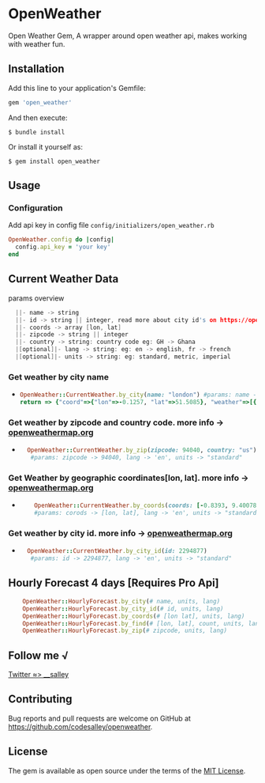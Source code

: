 # OpenWeather

Open Weather Gem, A wrapper around open weather api, makes working with weather fun.

## Installation

Add this line to your application's Gemfile:

```ruby
gem 'open_weather'
```

And then execute:

    $ bundle install

Or install it yourself as:

    $ gem install open_weather

## Usage

### Configuration

Add api key in config file `config/initializers/open_weather.rb`

```ruby
OpenWeather.config do |config|
  config.api_key = 'your key'
end
```

## Current Weather Data

params overview

```h
  ||- name -> string
  ||- id -> string || integer, read more about city id's on https://openweathermap.org/current#cityid
  ||- coords -> array [lon, lat]
  ||- zipcode -> string || integer
  ||- country -> string: country code eg: GH -> Ghana
  |[optional]|- lang -> string: eg: en -> english, fr -> french
  |[optional]|- units -> string: eg: standard, metric, imperial

```

### Get weather by city name

- ```ruby
  OpenWeather::CurrentWeather.by_city(name: "london") #params: name -> "london", lang -> 'en', units -> "standard"
  return => {"coord"=>{"lon"=>-0.1257, "lat"=>51.5085}, "weather"=>[{"id"=>804, "main"=>"Clouds", "description"=>"overcast clouds", "icon"=>"04n"}], "base"=>"stations", "main"=>{"temp"=>291.69, "feels_like"=>291.66, "temp_min"=>289.32, "temp_max"=>293.05, "pressure"=>1022, "humidity"=>79}, "visibility"=>10000, "wind"=>{"speed"=>3.6, "deg"=>220}, "clouds"=>{"all"=>97}, "dt"=>1628885709, "sys"=>{"type"=>2, "id"=>2019646, "country"=>"GB", "sunrise"=>1628829784, "sunset"=>1628882870}, "timezone"=>3600, "id"=>2643743, "name"=>"London", "cod"=>200}
  ```

### Get weather by zipcode and country code. more info -> [openweathermap.org](https://openweathermap.org/current#zip)

- ```ruby
    OpenWeather::CurrentWeather.by_zip(zipcode: 94040, country: "us")
     #params: zipcode -> 94040, lang -> 'en', units -> "standard"
  ```

### Get Weather by geographic coordinates[lon, lat]. more info -> [openweathermap.org](https://openweathermap.org/current#geo)

- ```ruby
      OpenWeather::CurrentWeather.by_coords(coords: [-0.8393, 9.40078])
      #params: corods -> [lon, lat], lang -> 'en', units -> "standard"
  ```

### Get weather by city id. more info -> [openweathermap.org](https://openweathermap.org/current#cityid)

- ```ruby
    OpenWeather::CurrentWeather.by_city_id(id: 2294877)
     #params: id -> 2294877, lang -> 'en', units -> "standard"
  ```

## Hourly Forecast 4 days [Requires Pro Api]

```ruby
    OpenWeather::HourlyForecast.by_city(# name, units, lang)
    OpenWeather::HourlyForecast.by_city_id(# id, units, lang)
    OpenWeather::HourlyForecast.by_coords(# [lon lat], units, lang)
    OpenWeather::HourlyForecast.by_find(# [lon, lat], count, units, lang)
    OpenWeather::HourlyForecast.by_zip(# zipcode, units, lang)
```

## Follow me √

[Twitter ≈> \_\_salley](https://twitter.com/__salley)

## Contributing

Bug reports and pull requests are welcome on GitHub at https://github.com/codesalley/openweather.

## License

The gem is available as open source under the terms of the [MIT License](https://opensource.org/licenses/MIT).
